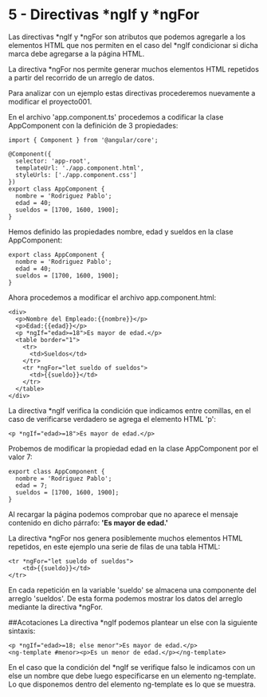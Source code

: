 # 5 - Directivas *ngIf y *ngFor

Las directivas *ngIf y *ngFor son atributos que podemos agregarle a los elementos HTML que nos permiten en el caso del *ngIf condicionar si dicha marca debe agregarse a la página HTML.

La directiva *ngFor nos permite generar muchos elementos HTML repetidos a partir del recorrido de un arreglo de datos.

Para analizar con un ejemplo estas directivas procederemos nuevamente a modificar el proyecto001.

En el archivo 'app.component.ts' procedemos a codificar la clase AppComponent con la definición de 3 propiedades:

```
import { Component } from '@angular/core';

@Component({
  selector: 'app-root',
  templateUrl: './app.component.html',
  styleUrls: ['./app.component.css']
})
export class AppComponent {
  nombre = 'Rodriguez Pablo';
  edad = 40;
  sueldos = [1700, 1600, 1900];
}
```

Hemos definido las propiedades nombre, edad y sueldos en la clase AppComponent:

```
export class AppComponent {
  nombre = 'Rodriguez Pablo';
  edad = 40;
  sueldos = [1700, 1600, 1900];
}
```

Ahora procedemos a modificar el archivo app.component.html:

```
<div>
  <p>Nombre del Empleado:{{nombre}}</p>
  <p>Edad:{{edad}}</p>  
  <p *ngIf="edad>=18">Es mayor de edad.</p>
  <table border="1">
    <tr>
      <td>Sueldos</td>
    </tr>
    <tr *ngFor="let sueldo of sueldos">
      <td>{{sueldo}}</td>
    </tr>
  </table>
</div>
```

La directiva *ngIf verifica la condición que indicamos entre comillas, en el caso de verificarse verdadero se agrega el elemento HTML 'p':

```
<p *ngIf="edad>=18">Es mayor de edad.</p>
```

Probemos de modificar la propiedad edad en la clase AppComponent por el valor 7:

```
export class AppComponent {
  nombre = 'Rodriguez Pablo';
  edad = 7;
  sueldos = [1700, 1600, 1900];
}
```

Al recargar la página podemos comprobar que no aparece el mensaje contenido en dicho párrafo: **'Es mayor de edad.'**

La directiva *ngFor nos genera posiblemente muchos elementos HTML repetidos, en este ejemplo una serie de filas de una tabla HTML:

```
<tr *ngFor="let sueldo of sueldos">
    <td>{{sueldo}}</td>
</tr>
```

En cada repetición en la variable 'sueldo' se almacena una componente del arreglo 'sueldos'. De esta forma podemos mostrar los datos del arreglo mediante la directiva *ngFor.

##Acotaciones
La directiva *ngIf podemos plantear un else con la siguiente sintaxis:

```
<p *ngIf="edad>=18; else menor">Es mayor de edad.</p>
<ng-template #menor><p>Es un menor de edad.</p></ng-template>
```
En el caso que la condición del *ngIf se verifique falso le indicamos con un else un nombre que debe luego especificarse en un elemento ng-template. Lo que disponemos dentro del elemento ng-template es lo que se muestra.









